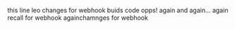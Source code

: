 
this line leo changes for webhook buids code
opps! again and again...
again recall for webhook
againchamnges for webhook
